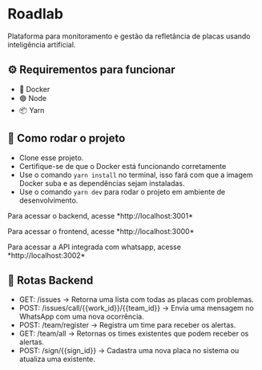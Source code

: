 # Roadlab 

Plataforma para monitoramento e gestão da refletância de placas usando inteligência artificial.


## ⚙️ Requirementos para funcionar

- 🐋 Docker
- 🟢 Node
- 📦 Yarn

## 🚀 Como rodar o projeto

- Clone esse projeto.
- Certifique-se de que o Docker está funcionando corretamente
- Use o comando `yarn install` no terminal, isso fará com que a imagem Docker suba e as dependências sejam instaladas.
- Use o comando `yarn dev` para rodar o projeto em ambiente de desenvolvimento.

<p>Para acessar o backend, acesse *http://localhost:3001*</p>
<p>Para acessar o frontend, acesse *http://localhost:3000*</p>
<p>Para acessar a API integrada com whatsapp, acesse *http://localhost:3002*</p>

## 🌱 Rotas Backend

- GET: /issues -> Retorna uma lista com todas as placas com problemas.
- POST: /issues/call/{{work_id}}/{{team_id}} -> Envia uma mensagem no WhatsApp com uma nova ocorrência.
- POST: /team/register -> Registra um time para receber os alertas.
- GET: /team/all -> Retornas os times existentes que podem receber os alertas.
- POST: /sign/{{sign_id}} -> Cadastra uma nova placa no sistema ou atualiza uma existente.